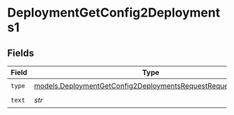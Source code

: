 # DeploymentGetConfig2Deployments1


## Fields

| Field                                                                                                                              | Type                                                                                                                               | Required                                                                                                                           | Description                                                                                                                        |
| ---------------------------------------------------------------------------------------------------------------------------------- | ---------------------------------------------------------------------------------------------------------------------------------- | ---------------------------------------------------------------------------------------------------------------------------------- | ---------------------------------------------------------------------------------------------------------------------------------- |
| `type`                                                                                                                             | [models.DeploymentGetConfig2DeploymentsRequestRequestBodyType](../models/deploymentgetconfig2deploymentsrequestrequestbodytype.md) | :heavy_check_mark:                                                                                                                 | N/A                                                                                                                                |
| `text`                                                                                                                             | *str*                                                                                                                              | :heavy_check_mark:                                                                                                                 | N/A                                                                                                                                |